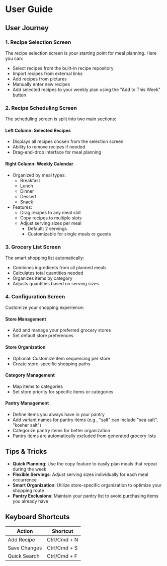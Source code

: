 # User Guide

## User Journey

### 1. Recipe Selection Screen

The recipe selection screen is your starting point for meal planning. Here you can:

- Select recipes from the built-in recipe repository
- Import recipes from external links
- Add recipes from pictures
- Manually enter new recipes
- Add selected recipes to your weekly plan using the "Add to This Week" button

### 2. Recipe Scheduling Screen

The scheduling screen is split into two main sections:

#### Left Column: Selected Recipes
- Displays all recipes chosen from the selection screen
- Ability to remove recipes if needed
- Drag-and-drop interface for meal planning

#### Right Column: Weekly Calendar
- Organized by meal types:
  - Breakfast
  - Lunch
  - Dinner
  - Dessert
  - Snack
- Features:
  - Drag recipes to any meal slot
  - Copy recipes to multiple slots
  - Adjust serving sizes per meal
    - Default: 2 servings
    - Customizable for single meals or guests

### 3. Grocery List Screen

The smart shopping list automatically:
- Combines ingredients from all planned meals
- Calculates total quantities needed
- Organizes items by category
- Adjusts quantities based on serving sizes

### 4. Configuration Screen

Customize your shopping experience:

#### Store Management
- Add and manage your preferred grocery stores
- Set default store preferences

#### Store Organization
- Optional: Customize item sequencing per store
- Create store-specific shopping paths

#### Category Management
- Map items to categories
- Set store priority for specific items or categories

#### Pantry Management
- Define items you always have in your pantry
- Add variant names for pantry items (e.g., "salt" can include "sea salt", "kosher salt")
- Categorize pantry items for better organization
- Pantry items are automatically excluded from generated grocery lists

## Tips & Tricks

- **Quick Planning**: Use the copy feature to easily plan meals that repeat during the week
- **Flexible Servings**: Adjust serving sizes individually for each meal occurrence
- **Smart Organization**: Utilize store-specific organization to optimize your shopping route
- **Pantry Exclusions**: Maintain your pantry list to avoid purchasing items you already have

## Keyboard Shortcuts

| Action | Shortcut |
|--------|----------|
| Add Recipe | Ctrl/Cmd + N |
| Save Changes | Ctrl/Cmd + S |
| Quick Search | Ctrl/Cmd + F | 